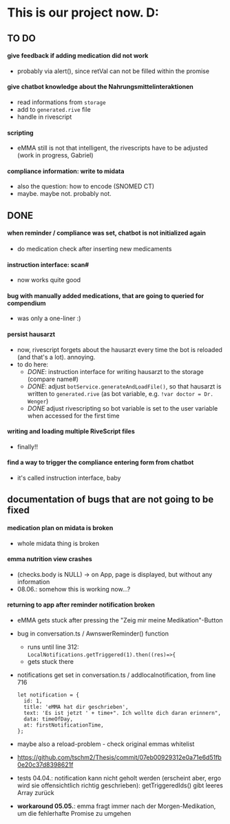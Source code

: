 # This is our project now. D:


## TO DO

#### give feedback if adding medication did not work
- probably via alert(), since retVal can not be filled within the promise

#### give chatbot knowledge about the Nahrungsmittelinteraktionen
- read informations from `storage`
- add to `generated.rive` file
- handle in rivescript

#### scripting
- eMMA still is not that intelligent, the rivescripts have to be adjusted (work in progress, Gabriel)

#### compliance information: write to midata
- also the question: how to encode (SNOMED CT)
- maybe. maybe not. probably not.


## DONE

#### when reminder / compliance was set, chatbot is not initialized again

####
- do medication check after inserting new medicaments

#### instruction interface: scan#
- now works quite good

#### bug with manually added medications, that are going to queried for compendium
- was only a one-liner :)

#### persist hausarzt
- now, rivescript forgets about the hausarzt every time the bot is reloaded (and that's a lot). annoying.
- to do here:
  - *DONE*: instruction interface for writing hausarzt to the storage (compare name#)
  - *DONE*: adjust `botService.generateAndLoadFile()`, so that hausarzt is written to `generated.rive` (as bot variable, e.g. `!var doctor = Dr. Wenger`)
  - *DONE* adjust rivescripting so bot variable is set to the user variable when accessed for the first time

####  writing and loading multiple RiveScript files
- finally!!

#### find a way to trigger the compliance entering form from chatbot
- it's called instruction interface, baby


## documentation of bugs that are not going to be fixed

#### medication plan on midata is broken
- whole midata thing is broken

#### emma nutrition view crashes
- (checks.body is NULL) -> on App, page is displayed, but without any information
- 08.06.: somehow this is working now...?

#### returning to app after reminder notification broken
- eMMA gets stuck after pressing the "Zeig mir meine Medikation"-Button
- bug in conversation.ts / AwnswerReminder() function
  - runs until line 312: `LocalNotifications.getTriggered(1).then((res)=>{`
  - gets stuck there
- notifications get set in conversation.ts / addlocalnotification, from line 716

      let notification = {
        id: 1,
        title: 'eMMA hat dir geschrieben',
        text: 'Es ist jetzt ' + time+". Ich wollte dich daran erinnern",
        data: timeOfDay,
        at: firstNotificationTime,
      };
- maybe also a reload-problem - check original emmas whitelist
- https://github.com/tschm2/Thesis/commit/07eb00929312e0a71e6d51fb0e20c37d8398621f
- tests 04.04.: notification kann nicht geholt werden (erscheint aber, ergo wird sie offensichtlich richtig geschrieben): getTriggeredIds() gibt leeres Array zurück
- __workaround 05.05.__: emma fragt immer nach der Morgen-Medikation, um die fehlerhafte Promise zu umgehen
